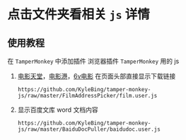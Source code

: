 # 点击文件夹看相关 `js` 详情


## 使用教程

在 `TamperMonkey` 中添加插件
浏览器插件  `TamperMonkey` 用的 js


1. [电影天堂](https://www.dy2018.com/)，[电影港](http://www.dygang.net)，[6v电影](http://www.6vhao.tv/) 在页面头部直接显示下载链接

    ```
    https://github.com/KyleBing/tamper-monkey-js/raw/master/FilmAddressPicker/film.user.js
    ```
    
2. 显示百度文库 word 文档内容
    ```
    https://github.com/KyleBing/tamper-monkey-js/raw/master/BaiduDocPuller/baidudoc.user.js
    ```
